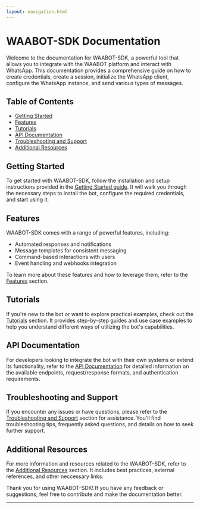 ```yaml
---
layout: navigation.html
---
```


# WAABOT-SDK Documentation

Welcome to the documentation for WAABOT-SDK, a powerful tool that allows you to integrate with the WAABOT platform and interact with WhatsApp. This documentation provides a comprehensive guide on how to create credentials, create a session, initialize the WhatsApp client, configure the WhatsApp instance, and send various types of messages.

## Table of Contents

- [Getting Started](getting-started/index.md)
- [Features](xtra-resources/bot-features.md)
- [Tutorials](best-practices/use-cases.md)
- [API Documentation](integration-customization/api-documentation/index.md)
- [Troubleshooting and Support](troubleshooting-support/index.md)
- [Additional Resources](xtra-resources/index.md)

## Getting Started

To get started with WAABOT-SDK, follow the installation and setup instructions provided in the [Getting Started guide](getting-started/index.md). It will walk you through the necessary steps to install the bot, configure the required credentials, and start using it.

## Features

WAABOT-SDK comes with a range of powerful features, including:

- Automated responses and notifications
- Message templates for consistent messaging
- Command-based interactions with users
- Event handling and webhooks integration

To learn more about these features and how to leverage them, refer to the [Features](xtra-resources/bot-features.md) section.

## Tutorials

If you're new to the bot or want to explore practical examples, check out the [Tutorials](best-practices/use-cases.md) section. It provides step-by-step guides and use case examples to help you understand different ways of utilizing the bot's capabilities.

## API Documentation

For developers looking to integrate the bot with their own systems or extend its functionality, refer to the [API Documentation](integration-customization/api-documentation/index.md) for detailed information on the available endpoints, request/response formats, and authentication requirements.

## Troubleshooting and Support

If you encounter any issues or have questions, please refer to the [Troubleshooting and Support](troubleshooting-support/index.md) section for assistance. You'll find troubleshooting tips, frequently asked questions, and details on how to seek further support.

## Additional Resources

For more information and resources related to the WAABOT-SDK, refer to the [Additional Resources](xtra-resources/index.md) section. It includes best practices, external references, and other neccessary links.

Thank you for using WAABOT-SDK! If you have any feedback or suggestions, feel free to contribute and make the documentation better.

---

</body>
</html>
